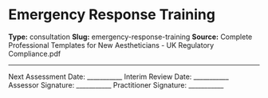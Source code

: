 # Emergency Response Training

**Type:** consultation
**Slug:** emergency-response-training
**Source:** Complete Professional Templates for New Aestheticians - UK Regulatory Compliance.pdf

---

Next Assessment Date: ___________ Interim Review Date: ___________
Assessor Signature: ___________ Practitioner Signature: ___________